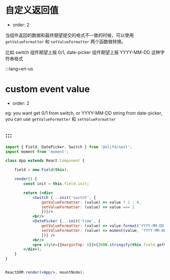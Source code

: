 # 自定义返回值

- order: 2

当组件返回的数据和最终期望提交的格式不一致的时候，可以使用 `getValueFormatter` 和 `setValueFormatter` 两个函数做转换。

比如 switch 组件期望上报 0/1, date-picker 组件期望上报 YYYY-MM-DD 这种字符串格式

:::lang=en-us
# custom event value

- order: 2

eg: you want get 0/1 from switch, or YYYY-MM-DD string from date-picker, you can use `getValueFormatter` 和 `setValueFormatter`

:::
---


````jsx
import { Field, DatePicker, Switch } from '@alifd/next';
import moment from 'moment';

class App extends React.Component {

    field = new Field(this);

    render() {
        const init = this.field.init;

        return (<div>
            <Switch {...init('switch', { 
                getValueFormatter: (value) => value ? 1 : 0,
                setValueFormatter: (value) => value === 1
                })}/>
            <br/>
            <DatePicker {...init('time', { 
                getValueFormatter: (value) => value.format('YYYY-MM-DD'),
                setValueFormatter: (value) => moment(value, 'YYYY-MM-DD')
                })} />
            <br/>
            <pre style={{marginTop: 8}}>{JSON.stringify(this.field.getValues(), null, 2)}</pre>
        </div>);
    }
}


ReactDOM.render(<App/>, mountNode);
````
